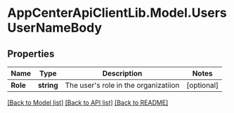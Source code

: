 # AppCenterApiClientLib.Model.UsersUserNameBody
## Properties

Name | Type | Description | Notes
------------ | ------------- | ------------- | -------------
**Role** | **string** | The user&#x27;s role in the organizatiion | [optional] 

[[Back to Model list]](../README.md#documentation-for-models) [[Back to API list]](../README.md#documentation-for-api-endpoints) [[Back to README]](../README.md)

